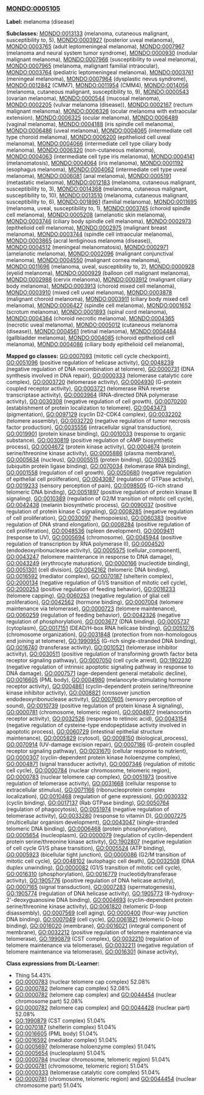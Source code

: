 
### [MONDO:0005105](http://purl.obolibrary.org/obo/MONDO_0005105)
**Label:** melanoma (disease)

**Subclasses:** [MONDO:0013133](http://purl.obolibrary.org/obo/MONDO_0013133) (melanoma, cutaneous malignant, susceptibility to, 5), [MONDO:0003927](http://purl.obolibrary.org/obo/MONDO_0003927) (posterior uveal melanoma), [MONDO:0003765](http://purl.obolibrary.org/obo/MONDO_0003765) (adult leptomeningeal melanoma), [MONDO:0007967](http://purl.obolibrary.org/obo/MONDO_0007967) (melanoma and neural system tumor syndrome), [MONDO:0000930](http://purl.obolibrary.org/obo/MONDO_0000930) (nodular malignant melanoma), [MONDO:0007966](http://purl.obolibrary.org/obo/MONDO_0007966) (susceptibility to uveal melanoma), [MONDO:0007965](http://purl.obolibrary.org/obo/MONDO_0007965) (melanoma, malignant familial intraocular), [MONDO:0003764](http://purl.obolibrary.org/obo/MONDO_0003764) (pediatric leptomeningeal melanoma), [MONDO:0003761](http://purl.obolibrary.org/obo/MONDO_0003761) (meningeal melanoma), [MONDO:0007964](http://purl.obolibrary.org/obo/MONDO_0007964) (dysplastic nevus syndrome), [MONDO:0012842](http://purl.obolibrary.org/obo/MONDO_0012842) (CMM7), [MONDO:0011954](http://purl.obolibrary.org/obo/MONDO_0011954) (CMM4), [MONDO:0014056](http://purl.obolibrary.org/obo/MONDO_0014056) (melanoma, cutaneous malignant, susceptibility to, 9), [MONDO:0000543](http://purl.obolibrary.org/obo/MONDO_0000543) (ovarian melanoma), [MONDO:0000544](http://purl.obolibrary.org/obo/MONDO_0000544) (mucosal melanoma), [MONDO:0002205](http://purl.obolibrary.org/obo/MONDO_0002205) (vulvar melanoma (disease)), [MONDO:0002167](http://purl.obolibrary.org/obo/MONDO_0002167) (rectum malignant melanoma), [MONDO:0006326](http://purl.obolibrary.org/obo/MONDO_0006326) (ocular melanoma with extraocular extension), [MONDO:0006325](http://purl.obolibrary.org/obo/MONDO_0006325) (ocular melanoma), [MONDO:0006489](http://purl.obolibrary.org/obo/MONDO_0006489) (vaginal melanoma), [MONDO:0004188](http://purl.obolibrary.org/obo/MONDO_0004188) (iris spindle cell melanoma), [MONDO:0006486](http://purl.obolibrary.org/obo/MONDO_0006486) (uveal melanoma), [MONDO:0004065](http://purl.obolibrary.org/obo/MONDO_0004065) (intermediate cell type choroid melanoma), [MONDO:0006200](http://purl.obolibrary.org/obo/MONDO_0006200) (epithelioid cell uveal melanoma), [MONDO:0004066](http://purl.obolibrary.org/obo/MONDO_0004066) (intermediate cell type ciliary body melanoma), [MONDO:0006320](http://purl.obolibrary.org/obo/MONDO_0006320) (non-cutaneous melanoma), [MONDO:0004063](http://purl.obolibrary.org/obo/MONDO_0004063) (intermediate cell type iris melanoma), [MONDO:0004141](http://purl.obolibrary.org/obo/MONDO_0004141) (melanomatosis), [MONDO:0004064](http://purl.obolibrary.org/obo/MONDO_0004064) (iris melanoma), [MONDO:0001192](http://purl.obolibrary.org/obo/MONDO_0001192) (esophagus melanoma), [MONDO:0004062](http://purl.obolibrary.org/obo/MONDO_0004062) (intermediate cell type uveal melanoma), [MONDO:0006081](http://purl.obolibrary.org/obo/MONDO_0006081) (anal melanoma), [MONDO:0005191](http://purl.obolibrary.org/obo/MONDO_0005191) (metastatic melanoma), [MONDO:0012183](http://purl.obolibrary.org/obo/MONDO_0012183) (melanoma, cutaneous malignant, susceptibility to, 3), [MONDO:0014368](http://purl.obolibrary.org/obo/MONDO_0014368) (melanoma, cutaneous malignant, susceptibility to, 10), [MONDO:0013510](http://purl.obolibrary.org/obo/MONDO_0013510) (melanoma, cutaneous malignant, susceptibility to, 6), [MONDO:0018961](http://purl.obolibrary.org/obo/MONDO_0018961) (familial melanoma), [MONDO:0011695](http://purl.obolibrary.org/obo/MONDO_0011695) (melanoma, uveal, susceptibility to, 1), [MONDO:0003745](http://purl.obolibrary.org/obo/MONDO_0003745) (choroid spindle cell melanoma), [MONDO:0005208](http://purl.obolibrary.org/obo/MONDO_0005208) (amelanotic skin melanoma), [MONDO:0003746](http://purl.obolibrary.org/obo/MONDO_0003746) (ciliary body spindle cell melanoma), [MONDO:0002973](http://purl.obolibrary.org/obo/MONDO_0002973) (epithelioid cell melanoma), [MONDO:0002975](http://purl.obolibrary.org/obo/MONDO_0002975) (malignant breast melanoma), [MONDO:0003744](http://purl.obolibrary.org/obo/MONDO_0003744) (spindle cell intraocular melanoma), [MONDO:0003865](http://purl.obolibrary.org/obo/MONDO_0003865) (acral lentiginous melanoma (disease)), [MONDO:0004512](http://purl.obolibrary.org/obo/MONDO_0004512) (meningeal melanomatosis), [MONDO:0002971](http://purl.obolibrary.org/obo/MONDO_0002971) (amelanotic melanoma), [MONDO:0002096](http://purl.obolibrary.org/obo/MONDO_0002096) (malignant conjunctival melanoma), [MONDO:0004550](http://purl.obolibrary.org/obo/MONDO_0004550) (malignant cornea melanoma), [MONDO:0011696](http://purl.obolibrary.org/obo/MONDO_0011696) (melanoma, uveal, susceptibility to, 2), [MONDO:0000928](http://purl.obolibrary.org/obo/MONDO_0000928) (eyelid melanoma), [MONDO:0000929](http://purl.obolibrary.org/obo/MONDO_0000929) (balloon cell malignant melanoma), [MONDO:0002988](http://purl.obolibrary.org/obo/MONDO_0002988) (cervix melanoma), [MONDO:0003912](http://purl.obolibrary.org/obo/MONDO_0003912) (malignant ciliary body melanoma), [MONDO:0003913](http://purl.obolibrary.org/obo/MONDO_0003913) (choroid mixed cell melanoma), [MONDO:0003910](http://purl.obolibrary.org/obo/MONDO_0003910) (mixed cell uveal melanoma), [MONDO:0003878](http://purl.obolibrary.org/obo/MONDO_0003878) (malignant choroid melanoma), [MONDO:0003911](http://purl.obolibrary.org/obo/MONDO_0003911) (ciliary body mixed cell melanoma), [MONDO:0006427](http://purl.obolibrary.org/obo/MONDO_0006427) (spindle cell melanoma), [MONDO:0001652](http://purl.obolibrary.org/obo/MONDO_0001652) (scrotum melanoma), [MONDO:0001893](http://purl.obolibrary.org/obo/MONDO_0001893) (spinal cord melanoma), [MONDO:0004364](http://purl.obolibrary.org/obo/MONDO_0004364) (choroid necrotic melanoma), [MONDO:0004365](http://purl.obolibrary.org/obo/MONDO_0004365) (necrotic uveal melanoma), [MONDO:0005012](http://purl.obolibrary.org/obo/MONDO_0005012) (cutaneous melanoma (disease)), [MONDO:0004561](http://purl.obolibrary.org/obo/MONDO_0004561) (retinal melanoma), [MONDO:0004484](http://purl.obolibrary.org/obo/MONDO_0004484) (gallbladder melanoma), [MONDO:0004085](http://purl.obolibrary.org/obo/MONDO_0004085) (choroid epithelioid cell melanoma), [MONDO:0004086](http://purl.obolibrary.org/obo/MONDO_0004086) (ciliary body epithelioid cell melanoma), 

**Mapped go classes:** [GO:0007093](http://purl.obolibrary.org/obo/GO_0007093) (mitotic cell cycle checkpoint), [GO:0051096](http://purl.obolibrary.org/obo/GO_0051096) (positive regulation of helicase activity), [GO:0048239](http://purl.obolibrary.org/obo/GO_0048239) (negative regulation of DNA recombination at telomere), [GO:0000731](http://purl.obolibrary.org/obo/GO_0000731) (DNA synthesis involved in DNA repair), [GO:0000333](http://purl.obolibrary.org/obo/GO_0000333) (telomerase catalytic core complex), [GO:0003720](http://purl.obolibrary.org/obo/GO_0003720) (telomerase activity), [GO:0004930](http://purl.obolibrary.org/obo/GO_0004930) (G-protein coupled receptor activity), [GO:0003721](http://purl.obolibrary.org/obo/GO_0003721) (telomerase RNA reverse transcriptase activity), [GO:0003964](http://purl.obolibrary.org/obo/GO_0003964) (RNA-directed DNA polymerase activity), [GO:0030308](http://purl.obolibrary.org/obo/GO_0030308) (negative regulation of cell growth), [GO:0070200](http://purl.obolibrary.org/obo/GO_0070200) (establishment of protein localization to telomere), [GO:0043473](http://purl.obolibrary.org/obo/GO_0043473) (pigmentation), [GO:0097129](http://purl.obolibrary.org/obo/GO_0097129) (cyclin D2-CDK4 complex), [GO:0032202](http://purl.obolibrary.org/obo/GO_0032202) (telomere assembly), [GO:0032720](http://purl.obolibrary.org/obo/GO_0032720) (negative regulation of tumor necrosis factor production), [GO:0035556](http://purl.obolibrary.org/obo/GO_0035556) (intracellular signal transduction), [GO:0019901](http://purl.obolibrary.org/obo/GO_0019901) (protein kinase binding), [GO:0010033](http://purl.obolibrary.org/obo/GO_0010033) (response to organic substance), [GO:0030819](http://purl.obolibrary.org/obo/GO_0030819) (positive regulation of cAMP biosynthetic process), [GO:0004672](http://purl.obolibrary.org/obo/GO_0004672) (protein kinase activity), [GO:0004674](http://purl.obolibrary.org/obo/GO_0004674) (protein serine/threonine kinase activity), [GO:0005886](http://purl.obolibrary.org/obo/GO_0005886) (plasma membrane), [GO:0005634](http://purl.obolibrary.org/obo/GO_0005634) (nucleus), [GO:0005515](http://purl.obolibrary.org/obo/GO_0005515) (protein binding), [GO:0031625](http://purl.obolibrary.org/obo/GO_0031625) (ubiquitin protein ligase binding), [GO:0070034](http://purl.obolibrary.org/obo/GO_0070034) (telomerase RNA binding), [GO:0001558](http://purl.obolibrary.org/obo/GO_0001558) (regulation of cell growth), [GO:0050680](http://purl.obolibrary.org/obo/GO_0050680) (negative regulation of epithelial cell proliferation), [GO:0043087](http://purl.obolibrary.org/obo/GO_0043087) (regulation of GTPase activity), [GO:0019233](http://purl.obolibrary.org/obo/GO_0019233) (sensory perception of pain), [GO:0098505](http://purl.obolibrary.org/obo/GO_0098505) (G-rich strand telomeric DNA binding), [GO:0051897](http://purl.obolibrary.org/obo/GO_0051897) (positive regulation of protein kinase B signaling), [GO:0010389](http://purl.obolibrary.org/obo/GO_0010389) (regulation of G2/M transition of mitotic cell cycle), [GO:0042438](http://purl.obolibrary.org/obo/GO_0042438) (melanin biosynthetic process), [GO:0090037](http://purl.obolibrary.org/obo/GO_0090037) (positive regulation of protein kinase C signaling), [GO:0008285](http://purl.obolibrary.org/obo/GO_0008285) (negative regulation of cell proliferation), [GO:0030097](http://purl.obolibrary.org/obo/GO_0030097) (hemopoiesis), [GO:0060383](http://purl.obolibrary.org/obo/GO_0060383) (positive regulation of DNA strand elongation), [GO:0008284](http://purl.obolibrary.org/obo/GO_0008284) (positive regulation of cell proliferation), [GO:0048536](http://purl.obolibrary.org/obo/GO_0048536) (spleen development), [GO:0009411](http://purl.obolibrary.org/obo/GO_0009411) (response to UV), [GO:0005694](http://purl.obolibrary.org/obo/GO_0005694) (chromosome), [GO:0045944](http://purl.obolibrary.org/obo/GO_0045944) (positive regulation of transcription by RNA polymerase II), [GO:0004520](http://purl.obolibrary.org/obo/GO_0004520) (endodeoxyribonuclease activity), [GO:0005575](http://purl.obolibrary.org/obo/GO_0005575) (cellular_component), [GO:0043247](http://purl.obolibrary.org/obo/GO_0043247) (telomere maintenance in response to DNA damage), [GO:0043249](http://purl.obolibrary.org/obo/GO_0043249) (erythrocyte maturation), [GO:0000166](http://purl.obolibrary.org/obo/GO_0000166) (nucleotide binding), [GO:0051301](http://purl.obolibrary.org/obo/GO_0051301) (cell division), [GO:0042162](http://purl.obolibrary.org/obo/GO_0042162) (telomeric DNA binding), [GO:0016592](http://purl.obolibrary.org/obo/GO_0016592) (mediator complex), [GO:0070187](http://purl.obolibrary.org/obo/GO_0070187) (shelterin complex), [GO:2000134](http://purl.obolibrary.org/obo/GO_2000134) (negative regulation of G1/S transition of mitotic cell cycle), [GO:2000253](http://purl.obolibrary.org/obo/GO_2000253) (positive regulation of feeding behavior), [GO:0016233](http://purl.obolibrary.org/obo/GO_0016233) (telomere capping), [GO:0060253](http://purl.obolibrary.org/obo/GO_0060253) (negative regulation of glial cell proliferation), [GO:0042562](http://purl.obolibrary.org/obo/GO_0042562) (hormone binding), [GO:0007004](http://purl.obolibrary.org/obo/GO_0007004) (telomere maintenance via telomerase), [GO:0000723](http://purl.obolibrary.org/obo/GO_0000723) (telomere maintenance), [GO:0060259](http://purl.obolibrary.org/obo/GO_0060259) (regulation of feeding behavior), [GO:0042326](http://purl.obolibrary.org/obo/GO_0042326) (negative regulation of phosphorylation), [GO:0003677](http://purl.obolibrary.org/obo/GO_0003677) (DNA binding), [GO:0005737](http://purl.obolibrary.org/obo/GO_0005737) (cytoplasm), [GO:0017151](http://purl.obolibrary.org/obo/GO_0017151) (DEAD/H-box RNA helicase binding), [GO:0051276](http://purl.obolibrary.org/obo/GO_0051276) (chromosome organization), [GO:0031848](http://purl.obolibrary.org/obo/GO_0031848) (protection from non-homologous end joining at telomere), [GO:1990955](http://purl.obolibrary.org/obo/GO_1990955) (G-rich single-stranded DNA binding), [GO:0016740](http://purl.obolibrary.org/obo/GO_0016740) (transferase activity), [GO:0010521](http://purl.obolibrary.org/obo/GO_0010521) (telomerase inhibitor activity), [GO:0030511](http://purl.obolibrary.org/obo/GO_0030511) (positive regulation of transforming growth factor beta receptor signaling pathway), [GO:0007050](http://purl.obolibrary.org/obo/GO_0007050) (cell cycle arrest), [GO:1902230](http://purl.obolibrary.org/obo/GO_1902230) (negative regulation of intrinsic apoptotic signaling pathway in response to DNA damage), [GO:0007571](http://purl.obolibrary.org/obo/GO_0007571) (age-dependent general metabolic decline), [GO:0016605](http://purl.obolibrary.org/obo/GO_0016605) (PML body), [GO:0004980](http://purl.obolibrary.org/obo/GO_0004980) (melanocyte-stimulating hormone receptor activity), [GO:0004861](http://purl.obolibrary.org/obo/GO_0004861) (cyclin-dependent protein serine/threonine kinase inhibitor activity), [GO:0008821](http://purl.obolibrary.org/obo/GO_0008821) (crossover junction endodeoxyribonuclease activity), [GO:0007605](http://purl.obolibrary.org/obo/GO_0007605) (sensory perception of sound), [GO:0010739](http://purl.obolibrary.org/obo/GO_0010739) (positive regulation of protein kinase A signaling), [GO:0000781](http://purl.obolibrary.org/obo/GO_0000781) (chromosome, telomeric region), [GO:0004977](http://purl.obolibrary.org/obo/GO_0004977) (melanocortin receptor activity), [GO:0032526](http://purl.obolibrary.org/obo/GO_0032526) (response to retinoic acid), [GO:0043154](http://purl.obolibrary.org/obo/GO_0043154) (negative regulation of cysteine-type endopeptidase activity involved in apoptotic process), [GO:0060729](http://purl.obolibrary.org/obo/GO_0060729) (intestinal epithelial structure maintenance), [GO:0005829](http://purl.obolibrary.org/obo/GO_0005829) (cytosol), [GO:0008150](http://purl.obolibrary.org/obo/GO_0008150) (biological_process), [GO:0070914](http://purl.obolibrary.org/obo/GO_0070914) (UV-damage excision repair), [GO:0007186](http://purl.obolibrary.org/obo/GO_0007186) (G-protein coupled receptor signaling pathway), [GO:0031670](http://purl.obolibrary.org/obo/GO_0031670) (cellular response to nutrient), [GO:0000307](http://purl.obolibrary.org/obo/GO_0000307) (cyclin-dependent protein kinase holoenzyme complex), [GO:0004871](http://purl.obolibrary.org/obo/GO_0004871) (signal transducer activity), [GO:0007346](http://purl.obolibrary.org/obo/GO_0007346) (regulation of mitotic cell cycle), [GO:0000784](http://purl.obolibrary.org/obo/GO_0000784) (nuclear chromosome, telomeric region), [GO:0000783](http://purl.obolibrary.org/obo/GO_0000783) (nuclear telomere cap complex), [GO:0051973](http://purl.obolibrary.org/obo/GO_0051973) (positive regulation of telomerase activity), [GO:0031668](http://purl.obolibrary.org/obo/GO_0031668) (cellular response to extracellular stimulus), [GO:0071166](http://purl.obolibrary.org/obo/GO_0071166) (ribonucleoprotein complex localization), [GO:0010468](http://purl.obolibrary.org/obo/GO_0010468) (regulation of gene expression), [GO:0030332](http://purl.obolibrary.org/obo/GO_0030332) (cyclin binding), [GO:0017137](http://purl.obolibrary.org/obo/GO_0017137) (Rab GTPase binding), [GO:0050764](http://purl.obolibrary.org/obo/GO_0050764) (regulation of phagocytosis), [GO:0051974](http://purl.obolibrary.org/obo/GO_0051974) (negative regulation of telomerase activity), [GO:0033280](http://purl.obolibrary.org/obo/GO_0033280) (response to vitamin D), [GO:0007275](http://purl.obolibrary.org/obo/GO_0007275) (multicellular organism development), [GO:0043047](http://purl.obolibrary.org/obo/GO_0043047) (single-stranded telomeric DNA binding), [GO:0006468](http://purl.obolibrary.org/obo/GO_0006468) (protein phosphorylation), [GO:0005654](http://purl.obolibrary.org/obo/GO_0005654) (nucleoplasm), [GO:0000079](http://purl.obolibrary.org/obo/GO_0000079) (regulation of cyclin-dependent protein serine/threonine kinase activity), [GO:1902807](http://purl.obolibrary.org/obo/GO_1902807) (negative regulation of cell cycle G1/S phase transition), [GO:0005524](http://purl.obolibrary.org/obo/GO_0005524) (ATP binding), [GO:0005923](http://purl.obolibrary.org/obo/GO_0005923) (bicellular tight junction), [GO:0000086](http://purl.obolibrary.org/obo/GO_0000086) (G2/M transition of mitotic cell cycle), [GO:0048102](http://purl.obolibrary.org/obo/GO_0048102) (autophagic cell death), [GO:0032508](http://purl.obolibrary.org/obo/GO_0032508) (DNA duplex unwinding), [GO:0000082](http://purl.obolibrary.org/obo/GO_0000082) (G1/S transition of mitotic cell cycle), [GO:0016310](http://purl.obolibrary.org/obo/GO_0016310) (phosphorylation), [GO:0016779](http://purl.obolibrary.org/obo/GO_0016779) (nucleotidyltransferase activity), [GO:1905776](http://purl.obolibrary.org/obo/GO_1905776) (positive regulation of DNA helicase activity), [GO:0007165](http://purl.obolibrary.org/obo/GO_0007165) (signal transduction), [GO:0007283](http://purl.obolibrary.org/obo/GO_0007283) (spermatogenesis), [GO:1905774](http://purl.obolibrary.org/obo/GO_1905774) (regulation of DNA helicase activity), [GO:1905773](http://purl.obolibrary.org/obo/GO_1905773) (8-hydroxy-2'-deoxyguanosine DNA binding), [GO:0004693](http://purl.obolibrary.org/obo/GO_0004693) (cyclin-dependent protein serine/threonine kinase activity), [GO:0061820](http://purl.obolibrary.org/obo/GO_0061820) (telomeric D-loop disassembly), [GO:0007569](http://purl.obolibrary.org/obo/GO_0007569) (cell aging), [GO:0000400](http://purl.obolibrary.org/obo/GO_0000400) (four-way junction DNA binding), [GO:0007049](http://purl.obolibrary.org/obo/GO_0007049) (cell cycle), [GO:0061821](http://purl.obolibrary.org/obo/GO_0061821) (telomeric D-loop binding), [GO:0016020](http://purl.obolibrary.org/obo/GO_0016020) (membrane), [GO:0016021](http://purl.obolibrary.org/obo/GO_0016021) (integral component of membrane), [GO:0032212](http://purl.obolibrary.org/obo/GO_0032212) (positive regulation of telomere maintenance via telomerase), [GO:1990879](http://purl.obolibrary.org/obo/GO_1990879) (CST complex), [GO:0032210](http://purl.obolibrary.org/obo/GO_0032210) (regulation of telomere maintenance via telomerase), [GO:0032211](http://purl.obolibrary.org/obo/GO_0032211) (negative regulation of telomere maintenance via telomerase), [GO:0016301](http://purl.obolibrary.org/obo/GO_0016301) (kinase activity), 

**Class expressions from DL-Learner:**

- Thing 54.43%
- [GO:0000783](http://purl.obolibrary.org/obo/GO_0000783) (nuclear telomere cap complex) 52.08%
- [GO:0000782](http://purl.obolibrary.org/obo/GO_0000782) (telomere cap complex) 52.08%
- [GO:0000782](http://purl.obolibrary.org/obo/GO_0000782) (telomere cap complex) and [GO:0044454](http://purl.obolibrary.org/obo/GO_0044454) (nuclear chromosome part) 52.08%
- [GO:0000782](http://purl.obolibrary.org/obo/GO_0000782) (telomere cap complex) and [GO:0044428](http://purl.obolibrary.org/obo/GO_0044428) (nuclear part) 52.08%
- [GO:1990879](http://purl.obolibrary.org/obo/GO_1990879) (CST complex) 51.04%
- [GO:0070187](http://purl.obolibrary.org/obo/GO_0070187) (shelterin complex) 51.04%
- [GO:0016605](http://purl.obolibrary.org/obo/GO_0016605) (PML body) 51.04%
- [GO:0016592](http://purl.obolibrary.org/obo/GO_0016592) (mediator complex) 51.04%
- [GO:0005697](http://purl.obolibrary.org/obo/GO_0005697) (telomerase holoenzyme complex) 51.04%
- [GO:0005654](http://purl.obolibrary.org/obo/GO_0005654) (nucleoplasm) 51.04%
- [GO:0000784](http://purl.obolibrary.org/obo/GO_0000784) (nuclear chromosome, telomeric region) 51.04%
- [GO:0000781](http://purl.obolibrary.org/obo/GO_0000781) (chromosome, telomeric region) 51.04%
- [GO:0000333](http://purl.obolibrary.org/obo/GO_0000333) (telomerase catalytic core complex) 51.04%
- [GO:0000781](http://purl.obolibrary.org/obo/GO_0000781) (chromosome, telomeric region) and [GO:0044454](http://purl.obolibrary.org/obo/GO_0044454) (nuclear chromosome part) 51.04%


